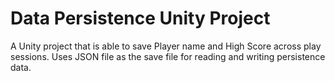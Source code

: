 # Data Persistence Unity Project
A Unity project that is able to save Player name and High Score across play sessions. 
Uses JSON file as the save file for reading and writing persistence data.
 
